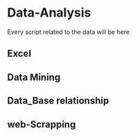 # Data-Analysis
Every script related to the data will be here
## Excel
## Data Mining
## Data_Base relationship
## web-Scrapping
